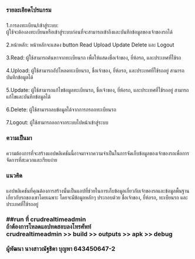 <h3 align="left">รายละเอียดโปรแกรม</h3>

###

<p align="left">1.การลงทะเบียน/เข้าสู่ระบบ: <br>ผู้ใช้จะต้องลงทะเบียนหรือเข้าสู่ระบบก่อนที่จะสามารถเข้าถึงและบันทึกข้อมูลของเจ้าของรถได้<br><br>2.หน้าหลัก: หน้าหลักจะแสดง button Read Upload Update Delete และ Logout<br><br>3.Read: ผู้ใช้สามารถค้นหาจากทะเบียนรถ เพื่อให้แสดงชื่อเจ้าของ, ยี่ห้อรถ, และประเทศที่ใช้รถ<br><br>4.Upload: ผู้ใช้สามารถอัปโหลดทะเบียนรถ, ชื่อเจ้าของ, ยี่ห้อรถ, และประเทศที่ใช้รถอยู่ สามารถบันทึกข้อมูลได้<br><br>5.Update: ผู้ใช้สามารถแก้ไขข้อมูลทะเบียนรถ, ชื่อเจ้าของ, ยี่ห้อรถ, และประเทศที่ใช้รถอยู่ สามารถแก้ไขและบันทึกข้อมูลได้<br><br>6.Delete: ผู้ใช้สามารถลบข้อมูลได้จากการกรอกทะเบียนรถ<br><br>7.Logout: ผู้ใช้สามารถออกจากระบบไปหน้าเข้าสู่ระบบ</p>

###

<h3 align="left">ความเป็นมา</h3>

###

<p align="left">ความต้องการที่จะสร้างแอปพลิเคชันนี้อาจมาจากความจำเป็นในการจัดเก็บข้อมูลของเจ้าของรถเพื่อการจัดการที่สะดวกและเรียบง่าย</p>

###

<h3 align="left">แนวคิด</h3>

###

<p align="left">แอปพลิเคชันที่คุณต้องการสร้างนั้นเป็นแอปที่ช่วยในการเก็บข้อมูลเกี่ยวกับเจ้าของรถและข้อมูลพื้นฐานเกี่ยวกับรถของเขาโดยเฉพาะ โดยจะมีข้อมูลหลักๆ ประกอบด้วย ชื่อเจ้าของ, ยี่ห้อรถ, ทะเบียนรถ และประเทศที่ใช้รถอยู่</p>

###

<h3 align="left">##run ที่ crudrealtimeadmin<br>ถ้าต้องการโหลดแอปทดสอบลงโทรศัพท์ <br>crudrealtimeadmin >> build >> outputs >> apk >> debug<br><br>ผู้พัฒนา นางสาวณัฐธิดา บุญพา 643450647-2</h3>

###
